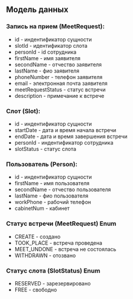 ## Модель данных

### Запись на прием (MeetRequest):
- id - индентификатор сущности
- slotId - идентификатор слота
- personId - id сотрудника
- firstName - имя заявителя
- secondName - отчество заявителя
- lastName - фио заявителя
- phoneNumber - телефон заявителя
- email - электронная почта заявителя
- meetRequestStatus - статус встречи
- description - примечание к встрече

### Слот (Slot):
- id - индентификатор сущности
- startDate - дата и время начала встречи
- endDate - дата и время завершения встречи
- personId - индентификатор сотрудника
- slotStatus - статус слота

### Пользователь (Person):
- id - индентификатор сущности
- firstName - имя пользователя
- secondName - отчество пользователя
- lastName - фио пользователя
- workPhone - рабочий телефон
- cabinetNum - кабинет

### Статус встречи (MeetRequest) Enum
- CREATE - создано
- TOOK_PLACE - встреча проведена
- MEET_UNDONE - встреча не состоялась
- WITHDRAWN - отозвано

### Статус слота (SlotStatus) Enum
- RESERVED - зарезервировано
- FREE - свободно